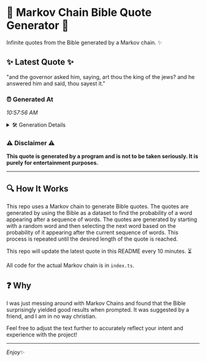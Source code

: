 # 📖 Markov Chain Bible Quote Generator 📖

Infinite quotes from the Bible generated by a Markov chain. ✨

## ✨ Latest Quote ✨
"and the governor asked him, saying, art thou the king of the jews? and he answered him and said, thou sayest it."

### ⏰ Generated At
*10:57:56 AM*

<details>
    <summary>🛠️ Generation Details</summary>
    <p>
        <strong>🌱 Seed:</strong> and<br>
        <strong>🔄 Iterations:</strong> 21<br>
        <strong>📜 Context History:</strong><br>[ and ]: the<br>[ and, the ]: governor<br>[ and, the, governor ]: asked<br>[ and, the, governor, asked ]: him,<br>[ and, the, governor, asked, him, ]: saying,<br>[ and, the, governor, asked, him,, saying, ]: art<br>[ the, governor, asked, him,, saying,, art ]: thou<br>[ governor, asked, him,, saying,, art, thou ]: the<br>[ asked, him,, saying,, art, thou, the ]: king<br>[ him,, saying,, art, thou, the, king ]: of<br>[ saying,, art, thou, the, king, of ]: the<br>[ art, thou, the, king, of, the ]: jews?<br>[ thou, the, king, of, the, jews? ]: and<br>[ the, king, of, the, jews?, and ]: he<br>[ king, of, the, jews?, and, he ]: answered<br>[ of, the, jews?, and, he, answered ]: him<br>[ the, jews?, and, he, answered, him ]: and<br>[ jews?, and, he, answered, him, and ]: said,<br>[ and, he, answered, him, and, said, ]: thou<br>[ he, answered, him, and, said,, thou ]: sayest<br>[ answered, him, and, said,, thou, sayest ]: it.<br>
    </p>
</details>

### ⚠️ Disclaimer ⚠️
**This quote is generated by a program and is not to be taken seriously. It is purely for entertainment purposes.**

---

## 🔍 How It Works

This repo uses a Markov chain to generate Bible quotes. The quotes are generated by using the Bible as a dataset to find the probability of a word appearing after a sequence of words. The quotes are generated by starting with a random word and then selecting the next word based on the probability of it appearing after the current sequence of words. This process is repeated until the desired length of the quote is reached.

This repo will update the latest quote in this README every 10 minutes. ⏳

All code for the actual Markov chain is in `index.ts`.

## ❓ Why

I was just messing around with Markov Chains and found that the Bible surprisingly yielded good results when prompted. 
It was suggested by a friend, and I am in no way christian.

Feel free to adjust the text further to accurately reflect your intent and experience with the project!

---

*Enjoy*✨
